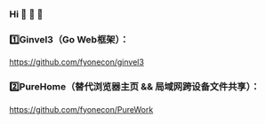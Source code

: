 ### Hi 👋 👋 👋 

### 1️⃣Ginvel3（Go Web框架）：

https://github.com/fyonecon/ginvel3

### 2️⃣PureHome（替代浏览器主页 && 局域网跨设备文件共享）：

https://github.com/fyonecon/PureWork

###

<!--
**fyonecon/fyonecon** is a ✨ _special_ ✨ repository because its `README.md` (this file) appears on your GitHub profile.

Here are some ideas to get you started:

- 🔭 I’m currently working on ...
- 🌱 I’m currently learning ...
- 👯 I’m looking to collaborate on ...
- 🤔 I’m looking for help with ...
- 💬 Ask me about ...
- 📫 How to reach me: ...
- 😄 Pronouns: ...
- ⚡ Fun fact: ...
-->
